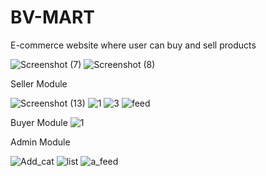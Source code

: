 # BV-MART
E-commerce website where user can buy and sell products

![Screenshot (7)](https://user-images.githubusercontent.com/73779347/118256474-2100e680-b4cb-11eb-858a-980b48c7bcde.png)
![Screenshot (8)](https://user-images.githubusercontent.com/73779347/118257782-a5a03480-b4cc-11eb-904a-6c911b515c18.png)


  Seller Module


![Screenshot (13)](https://user-images.githubusercontent.com/73779347/118258177-2eb76b80-b4cd-11eb-83c1-18ad871ec51a.png)
![1](https://user-images.githubusercontent.com/73779347/118259493-d84b2c80-b4ce-11eb-9ca0-1b48df3635a0.png)
![3](https://user-images.githubusercontent.com/73779347/118259786-2eb86b00-b4cf-11eb-9323-99460a30b59b.png)
![feed](https://user-images.githubusercontent.com/73779347/118261813-b4d5b100-b4d1-11eb-9320-eb703baac635.png)


   Buyer Module
![1](https://user-images.githubusercontent.com/73779347/118261280-f580fa80-b4d0-11eb-983b-b3c93a77e644.png)


Admin Module


![Add_cat](https://user-images.githubusercontent.com/73779347/118261871-c3bc6380-b4d1-11eb-8924-5bd068db15b7.png)
![list](https://user-images.githubusercontent.com/73779347/118261897-ca4adb00-b4d1-11eb-910b-08b305d2f382.png)
![a_feed](https://user-images.githubusercontent.com/73779347/118261919-cfa82580-b4d1-11eb-975b-78085d8e597c.png)
